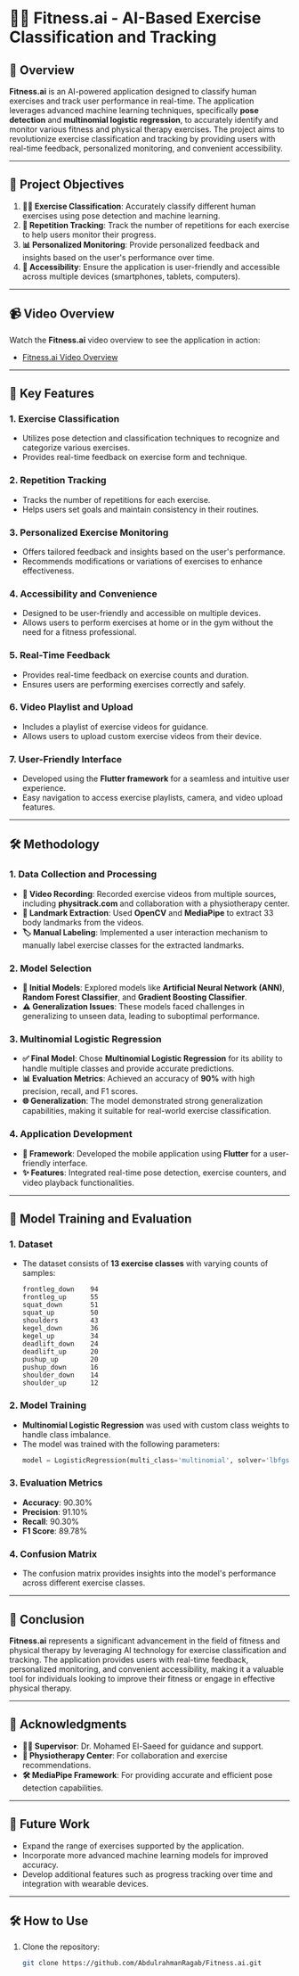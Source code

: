 # 🏋️‍♂️ Fitness.ai - AI-Based Exercise Classification and Tracking

## 🌟 Overview
**Fitness.ai** is an AI-powered application designed to classify human exercises and track user performance in real-time. The application leverages advanced machine learning techniques, specifically **pose detection** and **multinomial logistic regression**, to accurately identify and monitor various fitness and physical therapy exercises. The project aims to revolutionize exercise classification and tracking by providing users with real-time feedback, personalized monitoring, and convenient accessibility.

---

## 🎯 Project Objectives
1. **🏋️‍♀️ Exercise Classification**: Accurately classify different human exercises using pose detection and machine learning.
2. **🔢 Repetition Tracking**: Track the number of repetitions for each exercise to help users monitor their progress.
3. **📊 Personalized Monitoring**: Provide personalized feedback and insights based on the user's performance over time.
4. **📱 Accessibility**: Ensure the application is user-friendly and accessible across multiple devices (smartphones, tablets, computers).

---

## 📹 Video Overview
Watch the **Fitness.ai** video overview to see the application in action:
- [Fitness.ai Video Overview](https://tinyurl.com/mr4bdc6n)

---

## 🚀 Key Features
### 1. **Exercise Classification**
   - Utilizes pose detection and classification techniques to recognize and categorize various exercises.
   - Provides real-time feedback on exercise form and technique.

### 2. **Repetition Tracking**
   - Tracks the number of repetitions for each exercise.
   - Helps users set goals and maintain consistency in their routines.

### 3. **Personalized Exercise Monitoring**
   - Offers tailored feedback and insights based on the user's performance.
   - Recommends modifications or variations of exercises to enhance effectiveness.

### 4. **Accessibility and Convenience**
   - Designed to be user-friendly and accessible on multiple devices.
   - Allows users to perform exercises at home or in the gym without the need for a fitness professional.

### 5. **Real-Time Feedback**
   - Provides real-time feedback on exercise counts and duration.
   - Ensures users are performing exercises correctly and safely.

### 6. **Video Playlist and Upload**
   - Includes a playlist of exercise videos for guidance.
   - Allows users to upload custom exercise videos from their device.

### 7. **User-Friendly Interface**
   - Developed using the **Flutter framework** for a seamless and intuitive user experience.
   - Easy navigation to access exercise playlists, camera, and video upload features.

---

## 🛠️ Methodology
### 1. **Data Collection and Processing**
   - **🎥 Video Recording**: Recorded exercise videos from multiple sources, including **physitrack.com** and collaboration with a physiotherapy center.
   - **📍 Landmark Extraction**: Used **OpenCV** and **MediaPipe** to extract 33 body landmarks from the videos.
   - **🏷️ Manual Labeling**: Implemented a user interaction mechanism to manually label exercise classes for the extracted landmarks.

### 2. **Model Selection**
   - **🤖 Initial Models**: Explored models like **Artificial Neural Network (ANN)**, **Random Forest Classifier**, and **Gradient Boosting Classifier**.
   - **⚠️ Generalization Issues**: These models faced challenges in generalizing to unseen data, leading to suboptimal performance.

### 3. **Multinomial Logistic Regression**
   - **✅ Final Model**: Chose **Multinomial Logistic Regression** for its ability to handle multiple classes and provide accurate predictions.
   - **📊 Evaluation Metrics**: Achieved an accuracy of **90%** with high precision, recall, and F1 scores.
   - **🌐 Generalization**: The model demonstrated strong generalization capabilities, making it suitable for real-world exercise classification.

### 4. **Application Development**
   - **📱 Framework**: Developed the mobile application using **Flutter** for a user-friendly interface.
   - **✨ Features**: Integrated real-time pose detection, exercise counters, and video playback functionalities.

---

## 🧠 Model Training and Evaluation
### 1. **Dataset**
   - The dataset consists of **13 exercise classes** with varying counts of samples:
     ```
     frontleg_down    94
     frontleg_up      55
     squat_down       51
     squat_up         50
     shoulders        43
     kegel_down       36
     kegel_up         34
     deadlift_down    24
     deadlift_up      20
     pushup_up        20
     pushup_down      16
     shoulder_down    14
     shoulder_up      12
     ```

### 2. **Model Training**
   - **Multinomial Logistic Regression** was used with custom class weights to handle class imbalance.
   - The model was trained with the following parameters:
     ```python
     model = LogisticRegression(multi_class='multinomial', solver='lbfgs', class_weight=class_weights, max_iter=1000)
     ```

### 3. **Evaluation Metrics**
   - **Accuracy**: 90.30%
   - **Precision**: 91.10%
   - **Recall**: 90.30%
   - **F1 Score**: 89.78%


### 4. **Confusion Matrix**
   - The confusion matrix provides insights into the model's performance across different exercise classes.


---

## 🎉 Conclusion
**Fitness.ai** represents a significant advancement in the field of fitness and physical therapy by leveraging AI technology for exercise classification and tracking. The application provides users with real-time feedback, personalized monitoring, and convenient accessibility, making it a valuable tool for individuals looking to improve their fitness or engage in effective physical therapy.

---

## 🙏 Acknowledgments
- **👨‍🏫 Supervisor**: Dr. Mohamed El-Saeed for guidance and support.
- **🏥 Physiotherapy Center**: For collaboration and exercise recommendations.
- **🛠️ MediaPipe Framework**: For providing accurate and efficient pose detection capabilities.

---

## 🔮 Future Work
- Expand the range of exercises supported by the application.
- Incorporate more advanced machine learning models for improved accuracy.
- Develop additional features such as progress tracking over time and integration with wearable devices.

---

## 🛠️ How to Use
1. Clone the repository:
   ```bash
   git clone https://github.com/AbdulrahmanRagab/Fitness.ai.git
